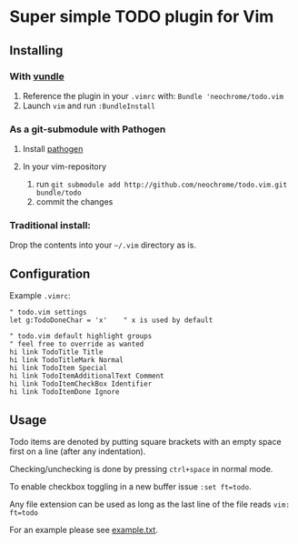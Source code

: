 Super simple TODO plugin for Vim
================================

Installing
----------
### With [vundle](https://github.com/gmarik/vundle)
1. Reference the plugin in your `.vimrc` with: `Bundle 'neochrome/todo.vim`
2. Launch `vim` and run `:BundleInstall`

### As a git-submodule with Pathogen
1. Install [pathogen](https://github.com/tpope/vim-pathogen)

2. In your vim-repository
	1. run `git submodule add http://github.com/neochrome/todo.vim.git bundle/todo`
	2. commit the changes

### Traditional install:
Drop the contents into your `~/.vim` directory as is.

Configuration
-------------
Example `.vimrc`:

    " todo.vim settings
    let g:TodoDoneChar = 'x'	" x is used by default
    
    " todo.vim default highlight groups
    " feel free to override as wanted
    hi link TodoTitle Title
    hi link TodoTitleMark Normal
    hi link TodoItem Special
    hi link TodoItemAdditionalText Comment
    hi link TodoItemCheckBox Identifier
    hi link TodoItemDone Ignore

Usage
-----
Todo items are denoted by putting square brackets with an empty space first on a line (after any indentation).

Checking/unchecking is done by pressing `ctrl+space` in normal mode.

To enable checkbox toggling in a new buffer issue `:set ft=todo`.

Any file extension can be used as long as the last line of the file reads
`vim: ft=todo`

For an example please see [example.txt](todo.vim/blob/master/example.txt).
